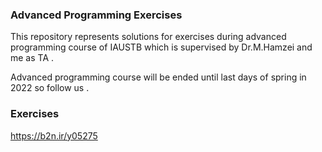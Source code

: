 ### Advanced Programming Exercises

This repository represents solutions for exercises during advanced programming course of IAUSTB which is supervised by Dr.M.Hamzei and me as TA .

Advanced programming course will be ended until last days of spring in 2022 so follow us .

### Exercises
https://b2n.ir/y05275
